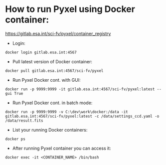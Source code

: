 # How to run Pyxel using Docker container:

https://gitlab.esa.int/sci-fv/pyxel/container_registry

* Login:

`docker login gitlab.esa.int:4567`

* Pull latest version of  Docker container:

`docker pull gitlab.esa.int:4567/sci-fv/pyxel`

* Run Pyxel Docker cont. with GUI:

`docker run -p 9999:9999 -it gitlab.esa.int:4567/sci-fv/pyxel:latest --gui True`

* Run Pyxel Docker cont. in batch mode:  

`docker run -p 9999:9999 -v C:\dev\work\docker:/data -it gitlab.esa.int:4567/sci-fv/pyxel:latest -c /data/settings_ccd.yaml -o /data/result.fits`

* List your running Docker containers:

`docker ps`

* After running Pyxel container you can access it:

`docker exec -it <CONTAINER_NAME> /bin/bash`